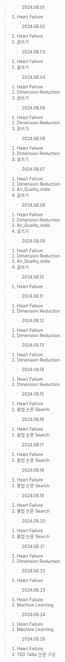 > > 2024.08.01
> 1. Heart Failure

> > 2024.08.02
> 1. Heart Failure
> 2. 글쓰기

> > 2024.08.03
> 1. Heart Failure
> 2. 글쓰기

> > 2024.08.04
> 1. Heart Failure
> 2. Dimension Reduction
> 3. 글쓰기

> > 2024.08.05
> 1. Heart Failure
> 2. Dimension Reduction
> 3. 글쓰기

> > 2024.08.06
> 1. Heart Failure
> 2. Dimension Reduction
> 3. 글쓰기

> > 2024.08.07
> 1. Heart Failure
> 2. Dimension Reduction
> 3. Air_Quality_india
> 4. 글쓰기

> > 2024.08.08
> 1. Heart Failure
> 2. Dimension Reduction
> 3. Air_Quality_india
> 4. 글쓰기

> > 2024.08.09
> 1. Heart Failure
> 2. Dimension Reduction
> 3. Air_Quality_india
> 4. 글쓰기

> > 2024.08.10
> 1. Heart Failure

> > 2024.08.11
> 1. Heart Failure
> 2. Dimension Reduction

> > 2024.08.12
> 1. Heart Failure
> 2. Dimension Reduction

> > 2024.08.13
> 1. Heart Failure
> 2. Dimension Reduction

> > 2024.08.14
> 1. Heart Failure
> 2. Dimension Reduction

> > 2024.08.15
> 1. Heart Failure
> 2. 졸업 논문 Search

> > 2024.08.16
> 1. Heart Failure
> 2. 졸업 논문 Search

> > 2024.08.17
> 1. Heart Failure
> 2. 졸업 논문 Search

> > 2024.08.18
> 1. Heart Failure
> 2. 졸업 논문 Search

> > 2024.08.19
> 1. Heart Failure
> 2. 졸업 논문 Search

> > 2024.08.20
> 1. Heart Failure
> 2. 졸업 논문 Search

> > 2024.08.21
> 1. Heart Failure
> 2. Dimension Reduction

> > 2024.08.22
> 1. Heart Failure

> > 2024.08.23
> 1. Heart Failure
> 2. Machine Learning

> > 2024.08.24
> 1. Heart Failure
> 2. Machine Learning

> > 2024.08.25
> 1. Heart Failure
> 2. TED Talks 논문 구성

